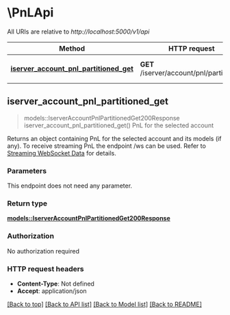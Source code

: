 # \PnLApi

All URIs are relative to *http://localhost:5000/v1/api*

Method | HTTP request | Description
------------- | ------------- | -------------
[**iserver_account_pnl_partitioned_get**](PnLApi.md#iserver_account_pnl_partitioned_get) | **GET** /iserver/account/pnl/partitioned | PnL for the selected account



## iserver_account_pnl_partitioned_get

> models::IserverAccountPnlPartitionedGet200Response iserver_account_pnl_partitioned_get()
PnL for the selected account

Returns an object containing PnL for the selected account and its models (if any). To receive streaming PnL the endpoint /ws can be used. Refer to [Streaming WebSocket Data](https://interactivebrokers.github.io/cpwebapi/RealtimeSubscription.html) for details. 

### Parameters

This endpoint does not need any parameter.

### Return type

[**models::IserverAccountPnlPartitionedGet200Response**](_iserver_account_pnl_partitioned_get_200_response.md)

### Authorization

No authorization required

### HTTP request headers

- **Content-Type**: Not defined
- **Accept**: application/json

[[Back to top]](#) [[Back to API list]](../README.md#documentation-for-api-endpoints) [[Back to Model list]](../README.md#documentation-for-models) [[Back to README]](../README.md)


